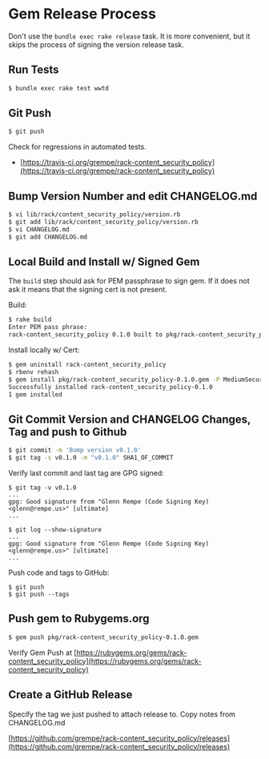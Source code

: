 # Gem Release Process

Don't use the `bundle exec rake release` task. It is more convenient,
but it skips the process of signing the version release task.

## Run Tests

```sh
$ bundle exec rake test wwtd
```

## Git Push

```sh
$ git push
```

Check for regressions in automated tests.

* [https://travis-ci.org/grempe/rack-content_security_policy](https://travis-ci.org/grempe/rack-content_security_policy)

## Bump Version Number and edit CHANGELOG.md

```sh
$ vi lib/rack/content_security_policy/version.rb
$ git add lib/rack/content_security_policy/version.rb
$ vi CHANGELOG.md
$ git add CHANGELOG.md
```

## Local Build and Install w/ Signed Gem

The `build` step should ask for PEM passphrase to sign gem. If it does
not ask it means that the signing cert is not present.

Build:

```sh
$ rake build
Enter PEM pass phrase:
rack-content_security_policy 0.1.0 built to pkg/rack-content_security_policy-0.1.0.gem
```

Install locally w/ Cert:

```sh
$ gem uninstall rack-content_security_policy
$ rbenv rehash
$ gem install pkg/rack-content_security_policy-0.1.0.gem -P MediumSecurity
Successfully installed rack-content_security_policy-0.1.0
1 gem installed
```

## Git Commit Version and CHANGELOG Changes, Tag and push to Github

```sh
$ git commit -m 'Bump version v0.1.0'
$ git tag -s v0.1.0 -m "v0.1.0" SHA1_OF_COMMIT
```

Verify last commit and last tag are GPG signed:

```
$ git tag -v v0.1.0
...
gpg: Good signature from "Glenn Rempe (Code Signing Key) <glenn@rempe.us>" [ultimate]
...
```

```
$ git log --show-signature
...
gpg: Good signature from "Glenn Rempe (Code Signing Key) <glenn@rempe.us>" [ultimate]
...
```

Push code and tags to GitHub:

```
$ git push
$ git push --tags
```

## Push gem to Rubygems.org

```sh
$ gem push pkg/rack-content_security_policy-0.1.0.gem
```

Verify Gem Push at [https://rubygems.org/gems/rack-content_security_policy](https://rubygems.org/gems/rack-content_security_policy)

## Create a GitHub Release

Specify the tag we just pushed to attach release to. Copy notes from CHANGELOG.md

[https://github.com/grempe/rack-content_security_policy/releases](https://github.com/grempe/rack-content_security_policy/releases)
